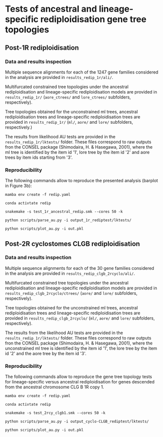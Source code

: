 # Tests of ancestral and lineage-specific rediploidisation gene tree topologies

## Post-1R rediploidisation

### Data and results inspection

Multiple sequence alignments for each of the 1247 gene families considered in the analysis are provided in `results_redip_1r/ali/`.

Multifurcated constrained tree topologies under the ancestral rediploidisation and lineage-specific rediploidisation models are provided in `results_redip_1r/` (`aore_ctrees/` and `lore_ctrees/` subfolders, respectively).

Tree topologies obtained for the unconstrained ml trees, ancestral rediploidisation trees and lineage-specific rediploidisation trees are provided in `results_redip_1r/` (`ml/`, `aore/` and `lore/` subfolders, respectively.)

The results from likelihood AU tests are provided in the `results_redip_1r/lktests/` folder. These files correspond to raw outputs fron the CONSEL package (Shimodaira, H. & Hasegawa, 2001), where the ml tree is identified by the item id '1', lore tree by the item id '2' and aore trees by item ids starting from '3'.

### Reproducibility

The following commands allow to reproduce the presented analysis (barplot in Figure 3b):

`mamba env create -f redip.yaml`

`conda activtate redip`

`snakemake -s test_1r_ancestral_redip.smk --cores 50 -k`

`python scripts/parse_au.py -i output_1r_rediptest/lktests/`

`python scripts/plot_au.py -i out.pkl`

## Post-2R cyclostomes CLGB rediploidisation 

### Data and results inspection

Multiple sequence alignments for each of the 30 gene families considered in the analysis are provided in `results_redip_clgb_2rcyclo/ali/`.

Multifurcated constrained tree topologies under the ancestral rediploidisation and lineage-specific rediploidisation models are provided in `results_redip_clgb_2rcyclo/ctrees/` (`aore/` and `lore/` subfolders, respectively).

Tree topologies obtained for the unconstrained ml trees, ancestral rediploidisation trees and lineage-specific rediploidisation trees are provided in `results_redip_clgb_2rcyclo/` (`ml/`, `aore/` and `lore/` subfolders, respectively). 

The results from the likelihood AU tests are provided in the `results_redip_1r/lktests/` folder. These files correspond to raw outputs fron the CONSEL package (Shimodaira, H. & Hasegawa, 2001), where the unconstrained ml tree is identified by the item id '1', the lore tree by the item id '2' and the aore tree by the item id '3'.

### Reproducibility

The following commands allow to reproduce the gene tree topology tests for lineage-specific versus ancestral rediploidisation for genes descended from the ancestral chromosome CLG B 1R copy 1.

`mamba env create -f redip.yaml`

`conda activtate redip`

`snakemake -s test_2rcy_clgb1.smk --cores 50 -k`

`python scripts/parse_au.py -i output_cyclo-CLGB_rediptest/lktests/`

`python scripts/plot_au.py -i out.pkl`